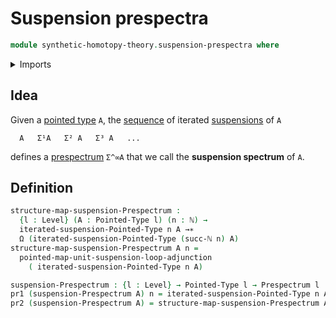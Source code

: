 # Suspension prespectra

```agda
module synthetic-homotopy-theory.suspension-prespectra where
```

<details><summary>Imports</summary>

```agda
open import elementary-number-theory.natural-numbers

open import foundation.dependent-pair-types
open import foundation.universe-levels

open import structured-types.pointed-maps
open import structured-types.pointed-types

open import synthetic-homotopy-theory.iterated-suspensions-of-pointed-types
open import synthetic-homotopy-theory.loop-spaces
open import synthetic-homotopy-theory.prespectra
open import synthetic-homotopy-theory.universal-property-suspensions-of-pointed-types
```

</details>

## Idea

Given a [pointed type](structured-types.pointed-types.md) `A`, the
[sequence](foundation.sequences.md) of iterated
[suspensions](synthetic-homotopy-theory.suspensions-of-pointed-types.md) of `A`

```text
  A   Σ¹A   Σ² A   Σ³ A   ...
```

defines a [prespectrum](synthetic-homotopy-theory.prespectra.md) `Σ^∞A` that we
call the **suspension spectrum** of `A`.

## Definition

```agda
structure-map-suspension-Prespectrum :
  {l : Level} (A : Pointed-Type l) (n : ℕ) →
  iterated-suspension-Pointed-Type n A →∗
  Ω (iterated-suspension-Pointed-Type (succ-ℕ n) A)
structure-map-suspension-Prespectrum A n =
  pointed-map-unit-suspension-loop-adjunction
    ( iterated-suspension-Pointed-Type n A)

suspension-Prespectrum : {l : Level} → Pointed-Type l → Prespectrum l
pr1 (suspension-Prespectrum A) n = iterated-suspension-Pointed-Type n A
pr2 (suspension-Prespectrum A) = structure-map-suspension-Prespectrum A
```
